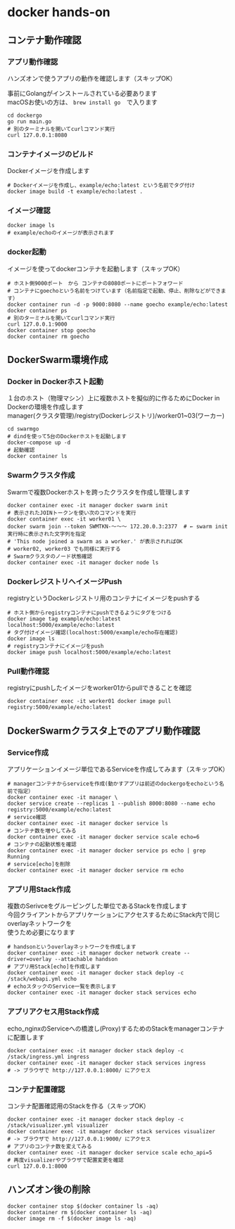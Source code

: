 # docker hands-on

## コンテナ動作確認

### アプリ動作確認
ハンズオンで使うアプリの動作を確認します（スキップOK）

事前にGolangがインストールされている必要あります  
macOSお使いの方は、 `brew install go`　で入ります  
```
cd dockergo
go run main.go
# 別のターミナルを開いてcurlコマンド実行
curl 127.0.0.1:8080
```

### コンテナイメージのビルド
Dockerイメージを作成します
```
# Dockerイメージを作成し、example/echo:latest という名前でタグ付け
docker image build -t example/echo:latest .
```

### イメージ確認
```
docker image ls
# example/echoのイメージが表示されます
```

### docker起動
イメージを使ってdockerコンテナを起動します（スキップOK）
```
# ホスト側9000ポート　から コンテナの8080ポートにポートフォワード
# コンテナにgoechoという名前をつけています（名前指定で起動、停止、削除などができます）
docker container run -d -p 9000:8080 --name goecho example/echo:latest
docker container ps
# 別のターミナルを開いてcurlコマンド実行
curl 127.0.0.1:9000
docker container stop goecho
docker container rm goecho
```

## DockerSwarm環境作成

### Docker in Dockerホスト起動
１台のホスト（物理マシン）上に複数ホストを擬似的に作るためにDocker in Dockerの環境を作成します  
manager(クラスタ管理)/registry(Dockerレジストリ)/worker01~03(ワーカー)
```
cd swarmgo
# dindを使って5台のDockerホストを起動します
docker-compose up -d
# 起動確認
docker container ls
```

### Swarmクラスタ作成
Swarmで複数Dockerホストを跨ったクラスタを作成し管理します
```
docker container exec -it manager docker swarm init
# 表示されたJOINトークンを使い次のコマンドを実行
docker container exec -it worker01 \
docker swarm join --token SWMTKN-〜〜〜 172.20.0.3:2377  # ← swarm init実行時に表示された文字列を指定
# 'This node joined a swarm as a worker.' が表示されればOK
# worker02, worker03 でも同様に実行する
# Swarmクラスタのノード状態確認
docker container exec -it manager docker node ls
```

### DockerレジストリへイメージPush
registryというDockerレジストリ用のコンテナにイメージをpushする
```
# ホスト側からregistryコンテナにpushできるようにタグをつける
docker image tag example/echo:latest localhost:5000/example/echo:latest
# タグ付けイメージ確認(localhost:5000/example/echo存在確認)
docker image ls
# registryコンテナにイメージをpush
docker image push localhost:5000/example/echo:latest
```

### Pull動作確認
registryにpushしたイメージをworker01からpullできることを確認
```
docker container exec -it worker01 docker image pull registry:5000/example/echo:latest
```

## DockerSwarmクラスタ上でのアプリ動作確認

### Service作成
アプリケーションイメージ単位であるServiceを作成してみます（スキップOK）

```
# managerコンテナからserviceを作成(動かすアプリは前述のdockergoをechoという名前で指定）
docker container exec -it manager \
docker service create --replicas 1 --publish 8000:8080 --name echo registry:5000/example/echo:latest
# service確認
docker container exec -it manager docker service ls
# コンテナ数を増やしてみる
docker container exec -it manager docker service scale echo=6
# コンテナの起動状態を確認
docker container exec -it manager docker service ps echo | grep Running
# service[echo]を削除
docker container exec -it manager docker service rm echo
```

### アプリ用Stack作成
複数のSerivceをグルーピングした単位であるStackを作成します  
今回クライアントからアプリケーションにアクセスするためにStack内で同じoverlayネットワークを  
使うため必要になります
```
# handsonというoverlayネットワークを作成します
docker container exec -it manager docker network create --driver=overlay --attachable handson
# アプリ用Stack[echo]を作成します
docker container exec -it manager docker stack deploy -c /stack/webapi.yml echo
# echoスタックのService一覧を表示します
docker container exec -it manager docker stack services echo
```

### アプリアクセス用Stack作成
echo_nginxのServiceへの橋渡し(Proxy)するためのStackをmanagerコンテナに配置します
```
docker container exec -it manager docker stack deploy -c /stack/ingress.yml ingress
docker container exec -it manager docker stack services ingress
# -> ブラウザで http://127.0.0.1:8000/ にアクセス
```

### コンテナ配置確認
コンテナ配置確認用のStackを作る（スキップOK）
```
docker container exec -it manager docker stack deploy -c /stack/visualizer.yml visualizer
docker container exec -it manager docker stack services visualizer
# -> ブラウザで http://127.0.0.1:9000/ にアクセス
# アプリのコンテナ数を変えてみる
docker container exec -it manager docker service scale echo_api=5
# 再度visualizerやブラウザで配置変更を確認
curl 127.0.0.1:8000
```

## ハンズオン後の削除
```
docker container stop $(docker container ls -aq)
docker container rm $(docker container ls -aq)
docker image rm -f $(docker image ls -aq)
```

